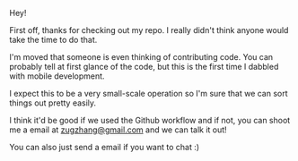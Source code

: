 Hey! 

First off, thanks for checking out my repo. I really didn't think anyone would take the time to do that.

I'm moved that someone is even thinking of contributing code. You can probably tell at first glance of the code, but this is the first time I dabbled with mobile development. 

I expect this to be a very small-scale operation so I'm sure that we can sort things out pretty easily. 

I think it'd be good if we used the Github workflow and if not, you can shoot me a email at zugzhang@gmail.com and we can talk it out! 

You can also just send a email if you want to chat :)
